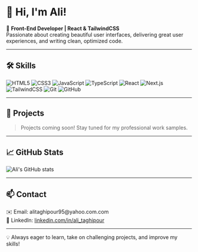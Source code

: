 # 👋 Hi, I'm Ali!

🎯 **Front-End Developer | React & TailwindCSS**  
Passionate about creating beautiful user interfaces, delivering great user experiences, and writing clean, optimized code.  

---

## 🛠 Skills
<p>
  <img src="https://img.shields.io/badge/HTML5-E34F26?style=for-the-badge&logo=html5&logoColor=white" alt="HTML5" />
  <img src="https://img.shields.io/badge/CSS3-1572B6?style=for-the-badge&logo=css3&logoColor=white" alt="CSS3" />
  <img src="https://img.shields.io/badge/JavaScript-F7DF1E?style=for-the-badge&logo=javascript&logoColor=black" alt="JavaScript" />
  <img src="https://img.shields.io/badge/TypeScript-3178C6?style=for-the-badge&logo=typescript&logoColor=white" alt="TypeScript" />
  <img src="https://img.shields.io/badge/React-61DAFB?style=for-the-badge&logo=react&logoColor=black" alt="React" />
  <img src="https://img.shields.io/badge/Next.js-000000?style=for-the-badge&logo=next.js&logoColor=white" alt="Next.js" />
  <img src="https://img.shields.io/badge/TailwindCSS-06B6D4?style=for-the-badge&logo=tailwind-css&logoColor=white" alt="TailwindCSS" />
  <img src="https://img.shields.io/badge/Git-F05032?style=for-the-badge&logo=git&logoColor=white" alt="Git" />
  <img src="https://img.shields.io/badge/GitHub-181717?style=for-the-badge&logo=github&logoColor=white" alt="GitHub" />
</p>

---

## 📂 Projects
> Projects coming soon! Stay tuned for my professional work samples.

---

## 📈 GitHub Stats
![Ali's GitHub stats](https://github-readme-stats.vercel.app/api?username=ali-76&show_icons=true&theme=radical)

---

## 📫 Contact
<p>
  ✉️ Email: alitaghipour95@yahoo.com.com<br>
  🔗 LinkedIn: <a href="https://www.linkedin.com/in/ali-taghipour-33a397198?utm_source=share&utm_campaign=share_via&utm_content=profile&utm_medium=android_app">linkedin.com/in/ali_taghipour</a><br>
</p>

---

💡 Always eager to learn, take on challenging projects, and improve my skills!
